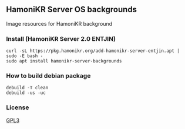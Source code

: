 ## HamoniKR Server OS backgrounds

Image resources for HamoniKR background

### Install (HamoniKR Server 2.0 ENTJIN)

```
curl -sL https://pkg.hamonikr.org/add-hamonikr-server-entjin.apt | sudo -E bash -
sudo apt install hamonikr-server-backgrounds
```


### How to build debian package
```
debuild -T clean
debuild -us -uc
```

### License

[GPL3](./LICENSE)


